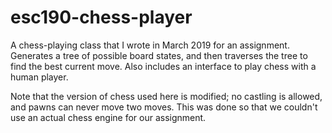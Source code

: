 # esc190-chess-player
A chess-playing class that I wrote in March 2019 for an assignment. Generates a tree of possible board states, and then traverses the tree to find the best current move. Also includes an interface to play chess with a human player.

Note that the version of chess used here is modified; no castling is allowed, and pawns can never move two moves. This was done so that we couldn't use an actual chess engine for our assignment.
